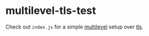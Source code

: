 
# multilevel-tls-test

  Check out `index.js` for a simple [multilevel](https://github.com/juliangruber/multilevel) setup over [tls](https://nodejs.org/api/tls.html).
